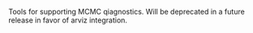 Tools for supporting MCMC qiagnostics. Will be deprecated in a future release in favor of arviz integration.
